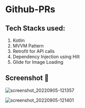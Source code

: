 # Github-PRs

## Tech Stacks used:
1. Kotlin
2. MVVM Pattern
3. Retrofit for API calls
4. Dependency Injection using Hilt
5. Glide for Image Loading


## Screenshot :eyes:


![screenshot_20220905-121357](https://user-images.githubusercontent.com/22256112/188382174-e114e8e0-f717-4881-b69a-75fc45665d20.jpg)

![screenshot_20220905-121401](https://user-images.githubusercontent.com/22256112/188382020-b6f0823f-ee63-4e9e-8d15-4c9ae50b3e00.jpg)
